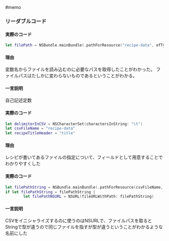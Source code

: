 #memo

### リーダブルコード
#### 実際のコード
```swift
let filePath = NSBundle.mainBundle(.pathForResource("recipe-data", ofType: "csv"))
```

#### 理由
変数名からファイルを読み込むのに必要なパスを取得したことがわかった。
ファイルパスはたしかに変わらないものであるということがわかる。

#### 一言説明
自己記述定数

#### 実際のコード
```swift
let delimiterInCSV = NSCharacterSet(charactersInString: "\t")
let csvFileName = "recipe-data"
let recipeTitleHeader = "title"
```

#### 理由
レシピが書いてあるファイルの指定について、フィールドとして用意することでわかりやすくした

#### 実際のコード
```swift
let filePathString = NSBundle.mainBundle(.pathForResource(csvFileName, ofType: "csv"
if let filePathString = filePathString {
        let filePathNSURL = NSURL(fileURLWithPath: filePathString)
```

#### 一言説明
CSVをイニシャライズするのに使うのはNSURLで、ファイルパスを取るとStringで型が違うので同じファイルを指すが型が違うということがわかるような名前にした
